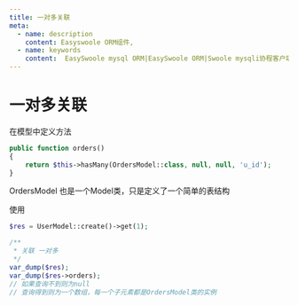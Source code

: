```yaml
---
title: 一对多关联
meta:
  - name: description
    content: Easyswoole ORM组件,
  - name: keywords
    content:  EasySwoole mysql ORM|EasySwoole ORM|Swoole mysqli协程客户端|swoole ORM|一对多关联
---
```


# 一对多关联

在模型中定义方法

```php
public function orders()
{
    return $this->hasMany(OrdersModel::class, null, null, 'u_id');
}
```

OrdersModel 也是一个Model类，只是定义了一个简单的表结构

使用
```php
$res = UserModel::create()->get(1);

/**
 * 关联 一对多
 */
var_dump($res);
var_dump($res->orders); 
// 如果查询不到则为null  
// 查询得到则为一个数组，每一个子元素都是OrdersModel类的实例
```
